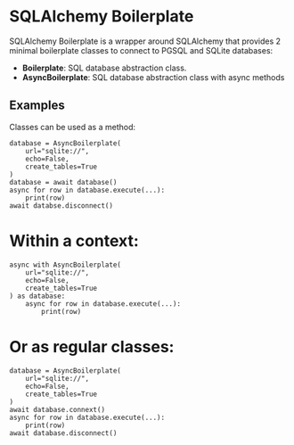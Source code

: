 # SQLAlchemy Boilerplate

SQLAlchemy Boilerplate is a wrapper around SQLAlchemy that provides 2 minimal boilerplate classes to connect to PGSQL and SQLite databases:
 - **Boilerplate**: SQL database abstraction class.
 - **AsyncBoilerplate**: SQL database abstraction class with async methods

## Examples
Classes can be used as a method:
```
database = AsyncBoilerplate(
    url="sqlite://",
    echo=False,
    create_tables=True
)
database = await database()
async for row in database.execute(...):
    print(row)
await databse.disconnect()
```

# Within a context:
```
async with AsyncBoilerplate(
    url="sqlite://",
    echo=False,
    create_tables=True
) as database:
    async for row in database.execute(...):
        print(row)
```

# Or as regular classes:
```
database = AsyncBoilerplate(
    url="sqlite://",
    echo=False,
    create_tables=True
)
await database.connext()
async for row in database.execute(...):
    print(row)
await database.disconnect()
```
